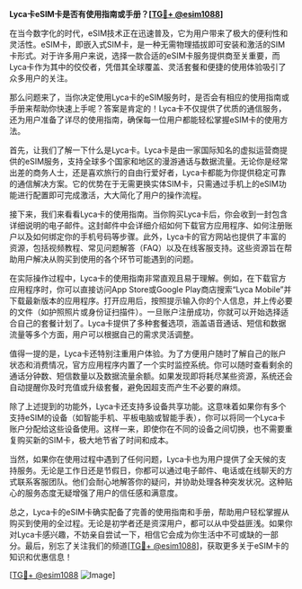 **Lyca卡eSIM卡是否有使用指南或手册？[[TG💪+ @esim1088](https://t.me/s/esim1088)]**

在当今数字化的时代，eSIM技术正在迅速普及，它为用户带来了极大的便利性和灵活性。eSIM卡，即嵌入式SIM卡，是一种无需物理插拔即可安装和激活的SIM卡形式。对于许多用户来说，选择一款合适的eSIM卡服务提供商至关重要，而Lyca卡作为其中的佼佼者，凭借其全球覆盖、灵活套餐和便捷的使用体验吸引了众多用户的关注。

那么问题来了，当你决定使用Lyca卡的eSIM服务时，是否会有相应的使用指南或手册来帮助你快速上手呢？答案是肯定的！Lyca卡不仅提供了优质的通信服务，还为用户准备了详尽的使用指南，确保每一位用户都能轻松掌握eSIM卡的使用方法。

首先，让我们了解一下什么是Lyca卡。Lyca卡是由一家国际知名的虚拟运营商提供的eSIM服务，支持全球多个国家和地区的漫游通话与数据流量。无论你是经常出差的商务人士，还是喜欢旅行的自由行爱好者，Lyca卡都能为你提供稳定可靠的通信解决方案。它的优势在于无需更换实体SIM卡，只需通过手机上的eSIM功能进行配置即可完成激活，大大简化了用户的操作流程。

接下来，我们来看看Lyca卡的使用指南。当你购买Lyca卡后，你会收到一封包含详细说明的电子邮件。这封邮件中会详细介绍如何下载官方应用程序、如何注册账户以及如何绑定你的手机号码等步骤。此外，Lyca卡的官方网站也提供了丰富的资源，包括视频教程、常见问题解答（FAQ）以及在线客服支持。这些资源旨在帮助用户解决从购买到使用的各个环节可能遇到的问题。

在实际操作过程中，Lyca卡的使用指南非常直观且易于理解。例如，在下载官方应用程序时，你可以直接访问App Store或Google Play商店搜索“Lyca Mobile”并下载最新版本的应用程序。打开应用后，按照提示输入你的个人信息，并上传必要的文件（如护照照片或身份证扫描件）。一旦账户注册成功，你就可以开始选择适合自己的套餐计划了。Lyca卡提供了多种套餐选项，涵盖语音通话、短信和数据流量等多个方面，用户可以根据自己的需求灵活调整。

值得一提的是，Lyca卡还特别注重用户体验。为了方便用户随时了解自己的账户状态和消费情况，官方应用程序内置了一个实时监控系统。你可以随时查看剩余的通话分钟数、短信数量以及数据流量余额。如果发现即将耗尽某些资源，系统还会自动提醒你及时充值或升级套餐，避免因超支而产生不必要的麻烦。

除了上述提到的功能外，Lyca卡还支持多设备共享功能。这意味着如果你有多个支持eSIM的设备（如智能手机、平板电脑或智能手表），你可以将同一个Lyca卡账户分配给这些设备使用。这样一来，即使你在不同的设备之间切换，也不需要重复购买新的SIM卡，极大地节省了时间和成本。

当然，如果你在使用过程中遇到了任何问题，Lyca卡也为用户提供了全天候的支持服务。无论是工作日还是节假日，你都可以通过电子邮件、电话或在线聊天的方式联系客服团队。他们会耐心地解答你的疑问，并协助处理各种突发状况。这种贴心的服务态度无疑增强了用户的信任感和满意度。

总之，Lyca卡的eSIM卡确实配备了完善的使用指南和手册，帮助用户轻松掌握从购买到使用的全过程。无论是初学者还是资深用户，都可以从中受益匪浅。如果你对Lyca卡感兴趣，不妨亲自尝试一下，相信它会成为你生活中不可或缺的一部分。最后，别忘了关注我们的频道[[TG💪+ @esim1088](https://t.me/s/esim1088)]，获取更多关于eSIM卡的知识和优惠信息！

[[TG💪+ @esim1088](https://t.me/s/esim1088) ![Image](https://i.postimg.cc/4NQfJmqS/Snipaste-2025-05-13-00-14-12.png)]